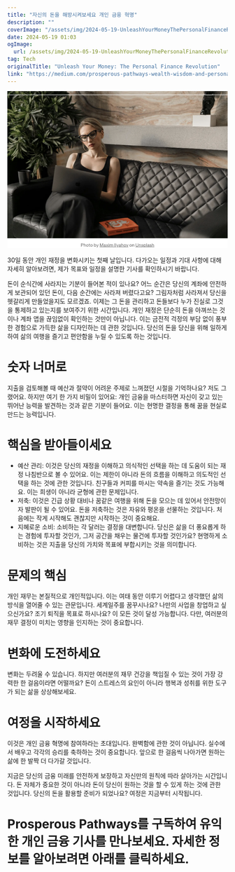 ```yaml
---
title: "자신의 돈을 해방시켜보세요 개인 금융 혁명"
description: ""
coverImage: "/assets/img/2024-05-19-UnleashYourMoneyThePersonalFinanceRevolution_0.png"
date: 2024-05-19 01:03
ogImage: 
  url: /assets/img/2024-05-19-UnleashYourMoneyThePersonalFinanceRevolution_0.png
tag: Tech
originalTitle: "Unleash Your Money: The Personal Finance Revolution"
link: "https://medium.com/prosperous-pathways-wealth-wisdom-and-personal/unleash-your-money-the-personal-finance-revolution-b5800a9c5139"
---
```



![Unleash Your Money - The Personal Finance Revolution](/assets/img/2024-05-19-UnleashYourMoneyThePersonalFinanceRevolution_0.png)

30일 동안 개인 재정을 변화시키는 첫째 날입니다. 다가오는 일정과 기대 사항에 대해 자세히 알아보려면, 제가 목표와 일정을 설명한 기사를 확인하시기 바랍니다.

돈이 순식간에 사라지는 기분이 들어본 적이 있나요? 어느 순간은 당신의 계좌에 안전하게 보관되어 있던 돈이, 다음 순간에는 사라져 버렸다고요? 그림자처럼 사라져서 당신을 헷갈리게 만들었을지도 모르겠죠. 이제는 그 돈을 관리하고 돈들보다 누가 진실로 그것을 통제하고 있는지를 보여주기 위한 시간입니다. 개인 재정은 단순히 돈을 아껴쓰는 것이나 계좌 앱을 끊임없이 확인하는 것만이 아닙니다. 이는 금전적 걱정의 부담 없이 풍부한 경험으로 가득한 삶을 디자인하는 데 관한 것입니다. 당신의 돈을 당신을 위해 일하게 하여 삶의 여행을 즐기고 편안함을 누릴 수 있도록 하는 것입니다.

# 숫자 너머로

<div class="content-ad"></div>

지출을 검토해볼 때 예산과 절약이 어려운 주제로 느껴졌던 시절을 기억하나요? 저도 그랬어요. 하지만 여기 한 가지 비밀이 있어요: 개인 금융을 마스터하면 자신이 갖고 있는 뛰어난 능력을 발견하는 것과 같은 기분이 들어요. 이는 현명한 결정을 통해 꿈을 현실로 만드는 능력입니다.

# 핵심을 받아들이세요

- 예산 관리: 이것은 당신의 재정을 이해하고 의식적인 선택을 하는 데 도움이 되는 재정 나침반으로 볼 수 있어요. 이는 제한이 아니라 돈의 흐름을 이해하고 의도적인 선택을 하는 것에 관한 것입니다. 친구들과 커피를 마시는 약속을 즐기는 것도 가능해요. 이는 희생이 아니라 균형에 관한 문제입니다.
- 저축: 이것은 긴급 상황 대비나 꿈같은 여행을 위해 돈을 모으는 데 있어서 안전망이자 발판이 될 수 있어요. 돈을 저축하는 것은 자유와 평온을 선물하는 것입니다. 처음에는 작게 시작해도 괜찮지만 시작하는 것이 중요해요.
- 지혜로운 소비: 소비하는 각 달러는 결정을 대변합니다. 당신은 삶을 더 풍요롭게 하는 경험에 투자할 것인가, 그저 공간을 채우는 물건에 투자할 것인가요? 현명하게 소비하는 것은 지출을 당신의 가치와 목표에 부합시키는 것을 의미합니다.

# 문제의 핵심

<div class="content-ad"></div>

개인 재무는 본질적으로 개인적입니다. 이는 여태 동안 이루기 어렵다고 생각했던 삶의 방식을 열어줄 수 있는 관문입니다. 세계일주를 꿈꾸시나요? 나만의 사업을 창업하고 싶으신가요? 조기 퇴직을 목표로 하시나요? 이 모든 것이 달성 가능합니다. 다만, 여러분의 재무 결정이 미치는 영향을 인지하는 것이 중요합니다.

# 변화에 도전하세요

변화는 두려울 수 있습니다. 하지만 여러분의 재무 건강을 책임질 수 있는 것이 가장 강력한 한 걸음이라면 어떨까요? 돈이 스트레스의 요인이 아니라 행복과 성취를 위한 도구가 되는 삶을 상상해보세요.

# 여정을 시작하세요

<div class="content-ad"></div>

이것은 개인 금융 혁명에 참여하라는 초대입니다. 완벽함에 관한 것이 아닙니다. 실수에서 배우고 각각의 승리를 축하하는 것이 중요합니다. 앞으로 한 걸음씩 나아가면 원하는 삶에 한 발짝 더 다가갈 것입니다.

지금은 당신의 금융 미래를 안전하게 보장하고 자신만의 원칙에 따라 살아가는 시간입니다. 돈 자체가 중요한 것이 아니라 돈이 당신이 원하는 것을 할 수 있게 하는 것에 관한 것입니다. 당신의 돈을 활용할 준비가 되었나요? 여정은 지금부터 시작됩니다.

# Prosperous Pathways를 구독하여 유익한 개인 금융 기사를 만나보세요. 자세한 정보를 알아보려면 아래를 클릭하세요.